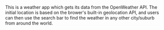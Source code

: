 This is a weather app which gets its data from the OpenWeather API. The initial location is based on the brower's built-in geolocation API, and users can then use the search bar to find the weather in any other city/suburb from around the world.
